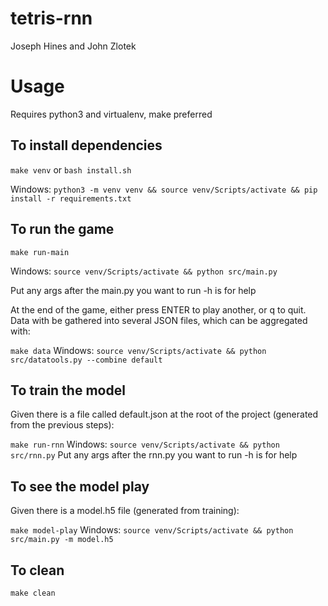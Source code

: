 # tetris-rnn
Joseph Hines and John Zlotek

# Usage

Requires python3 and virtualenv, make preferred

## To install dependencies

`make venv` or `bash install.sh`

Windows:
`python3 -m venv venv && source venv/Scripts/activate && pip install -r requirements.txt`

## To run the game

`make run-main`

Windows:
`source venv/Scripts/activate && python src/main.py`

Put any args after the main.py you want to run
-h is for help

At the end of the game, either press ENTER to
play another, or q to quit.
Data with be gathered into several JSON files,
which can be aggregated with:

`make data`
Windows:
`source venv/Scripts/activate && python src/datatools.py --combine default`

## To train the model

Given there is a file called default.json at the root of the
project (generated from the previous steps):

`make run-rnn`
Windows:
`source venv/Scripts/activate && python src/rnn.py`
Put any args after the rnn.py you want to run
-h is for help

## To see the model play

Given there is a model.h5 file (generated from training):

`make model-play`
Windows:
`source venv/Scripts/activate && python src/main.py -m model.h5`

## To clean

`make clean`
